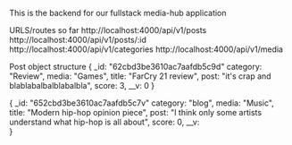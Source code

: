 This is the backend for our fullstack media-hub application

URLS/routes so far
http://localhost:4000/api/v1/posts
http://localhost:4000/api/v1/posts/:id
http://localhost:4000/api/v1/categories
http://localhost:4000/api/v1/media

Post object structure
{
    _id:	"62cbd3be3610ac7aafdb5c9d"
    category:	"Review",
    media:	"Games",
    title:	"FarCry 21 review",
    post:	"it's crap and blablabalbalblabalbla",
    score:  3,
    __v:	0
}

{
    _id:	"652cbd3be3610ac7aafdb5c7v"
    category:	"blog",
    media:	"Music",
    title:	"Modern hip-hop opinion piece",
    post:	"I think only some artists understand what hip-hop is all about",
    score:  0,
    __v:	
}